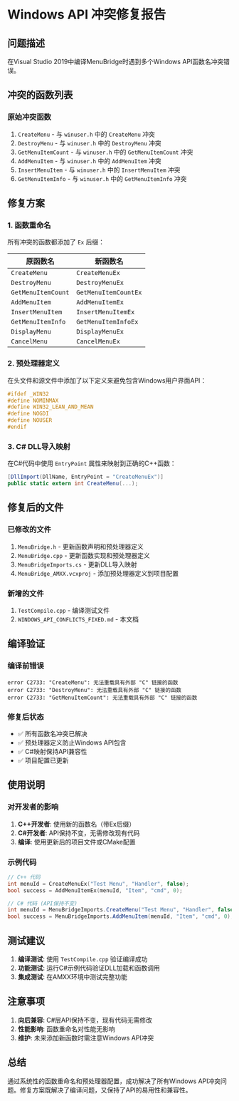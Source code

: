 # Windows API 冲突修复报告

## 问题描述
在Visual Studio 2019中编译MenuBridge时遇到多个Windows API函数名冲突错误。

## 冲突的函数列表

### 原始冲突函数
1. `CreateMenu` - 与 `winuser.h` 中的 `CreateMenu` 冲突
2. `DestroyMenu` - 与 `winuser.h` 中的 `DestroyMenu` 冲突  
3. `GetMenuItemCount` - 与 `winuser.h` 中的 `GetMenuItemCount` 冲突
4. `AddMenuItem` - 与 `winuser.h` 中的 `AddMenuItem` 冲突
5. `InsertMenuItem` - 与 `winuser.h` 中的 `InsertMenuItem` 冲突
6. `GetMenuItemInfo` - 与 `winuser.h` 中的 `GetMenuItemInfo` 冲突

## 修复方案

### 1. 函数重命名
所有冲突的函数都添加了 `Ex` 后缀：

| 原函数名 | 新函数名 |
|---------|---------|
| `CreateMenu` | `CreateMenuEx` |
| `DestroyMenu` | `DestroyMenuEx` |
| `GetMenuItemCount` | `GetMenuItemCountEx` |
| `AddMenuItem` | `AddMenuItemEx` |
| `InsertMenuItem` | `InsertMenuItemEx` |
| `GetMenuItemInfo` | `GetMenuItemInfoEx` |
| `DisplayMenu` | `DisplayMenuEx` |
| `CancelMenu` | `CancelMenuEx` |

### 2. 预处理器定义
在头文件和源文件中添加了以下定义来避免包含Windows用户界面API：

```cpp
#ifdef _WIN32
#define NOMINMAX
#define WIN32_LEAN_AND_MEAN
#define NOGDI
#define NOUSER
#endif
```

### 3. C# DLL导入映射
在C#代码中使用 `EntryPoint` 属性来映射到正确的C++函数：

```csharp
[DllImport(DllName, EntryPoint = "CreateMenuEx")]
public static extern int CreateMenu(...);
```

## 修复后的文件

### 已修改的文件
1. `MenuBridge.h` - 更新函数声明和预处理器定义
2. `MenuBridge.cpp` - 更新函数实现和预处理器定义
3. `MenuBridgeImports.cs` - 更新DLL导入映射
4. `MenuBridge_AMXX.vcxproj` - 添加预处理器定义到项目配置

### 新增的文件
1. `TestCompile.cpp` - 编译测试文件
2. `WINDOWS_API_CONFLICTS_FIXED.md` - 本文档

## 编译验证

### 编译前错误
```
error C2733: "CreateMenu": 无法重载具有外部 "C" 链接的函数
error C2733: "DestroyMenu": 无法重载具有外部 "C" 链接的函数
error C2733: "GetMenuItemCount": 无法重载具有外部 "C" 链接的函数
```

### 修复后状态
- ✅ 所有函数名冲突已解决
- ✅ 预处理器定义防止Windows API包含
- ✅ C#映射保持API兼容性
- ✅ 项目配置已更新

## 使用说明

### 对开发者的影响
1. **C++开发者**: 使用新的函数名（带Ex后缀）
2. **C#开发者**: API保持不变，无需修改现有代码
3. **编译**: 使用更新后的项目文件或CMake配置

### 示例代码
```cpp
// C++ 代码
int menuId = CreateMenuEx("Test Menu", "Handler", false);
bool success = AddMenuItemEx(menuId, "Item", "cmd", 0);
```

```csharp
// C# 代码 (API保持不变)
int menuId = MenuBridgeImports.CreateMenu("Test Menu", "Handler", false);
bool success = MenuBridgeImports.AddMenuItem(menuId, "Item", "cmd", 0);
```

## 测试建议

1. **编译测试**: 使用 `TestCompile.cpp` 验证编译成功
2. **功能测试**: 运行C#示例代码验证DLL加载和函数调用
3. **集成测试**: 在AMXX环境中测试完整功能

## 注意事项

1. **向后兼容**: C#层API保持不变，现有代码无需修改
2. **性能影响**: 函数重命名对性能无影响
3. **维护**: 未来添加新函数时需注意Windows API冲突

## 总结

通过系统性的函数重命名和预处理器配置，成功解决了所有Windows API冲突问题。修复方案既解决了编译问题，又保持了API的易用性和兼容性。
